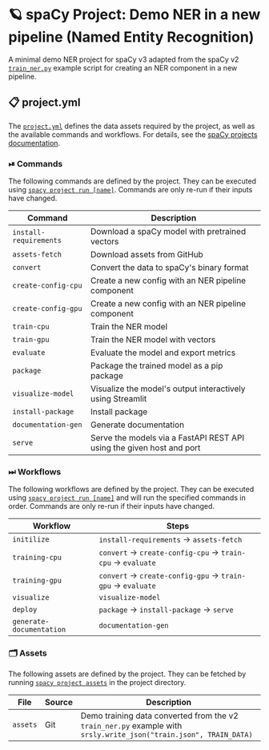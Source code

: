 <!-- SPACY PROJECT: AUTO-GENERATED DOCS START (do not remove) -->

# 🪐 spaCy Project: Demo NER in a new pipeline (Named Entity Recognition)

A minimal demo NER project for spaCy v3 adapted from the spaCy v2 [`train_ner.py`](https://github.com/explosion/spaCy/blob/v2.3.x/examples/training/train_ner.py) example script for creating an NER component in a new pipeline.

## 📋 project.yml

The [`project.yml`](project.yml) defines the data assets required by the
project, as well as the available commands and workflows. For details, see the
[spaCy projects documentation](https://spacy.io/usage/projects).

### ⏯ Commands

The following commands are defined by the project. They
can be executed using [`spacy project run [name]`](https://spacy.io/api/cli#project-run).
Commands are only re-run if their inputs have changed.

| Command | Description |
| --- | --- |
| `install-requirements` | Download a spaCy model with pretrained vectors |
| `assets-fetch` | Download assets from GitHub |
| `convert` | Convert the data to spaCy's binary format |
| `create-config-cpu` | Create a new config with an NER pipeline component |
| `create-config-gpu` | Create a new config with an NER pipeline component |
| `train-cpu` | Train the NER model |
| `train-gpu` | Train the NER model with vectors |
| `evaluate` | Evaluate the model and export metrics |
| `package` | Package the trained model as a pip package |
| `visualize-model` | Visualize the model's output interactively using Streamlit |
| `install-package` | Install package |
| `documentation-gen` | Generate documentation |
| `serve` | Serve the models via a FastAPI REST API using the given host and port |

### ⏭ Workflows

The following workflows are defined by the project. They
can be executed using [`spacy project run [name]`](https://spacy.io/api/cli#project-run)
and will run the specified commands in order. Commands are only re-run if their
inputs have changed.

| Workflow | Steps |
| --- | --- |
| `initilize` | `install-requirements` &rarr; `assets-fetch` |
| `training-cpu` | `convert` &rarr; `create-config-cpu` &rarr; `train-cpu` &rarr; `evaluate` |
| `training-gpu` | `convert` &rarr; `create-config-gpu` &rarr; `train-gpu` &rarr; `evaluate` |
| `visualize` | `visualize-model` |
| `deploy` | `package` &rarr; `install-package` &rarr; `serve` |
| `generate-documentation` | `documentation-gen` |

### 🗂 Assets

The following assets are defined by the project. They can
be fetched by running [`spacy project assets`](https://spacy.io/api/cli#project-assets)
in the project directory.

| File | Source | Description |
| --- | --- | --- |
| `assets` | Git | Demo training data converted from the v2 `train_ner.py` example with `srsly.write_json("train.json", TRAIN_DATA)` |

<!-- SPACY PROJECT: AUTO-GENERATED DOCS END (do not remove) -->

